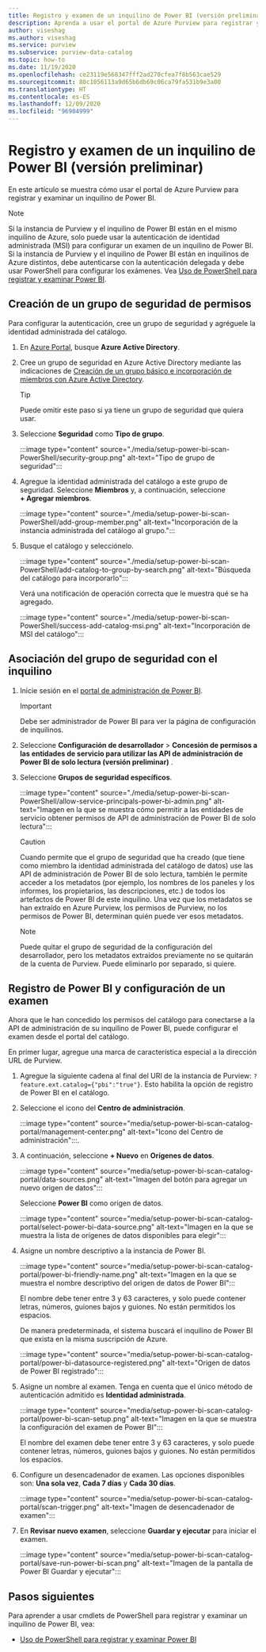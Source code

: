 ```yaml
---
title: Registro y examen de un inquilino de Power BI (versión preliminar)
description: Aprenda a usar el portal de Azure Purview para registrar y examinar un inquilino de Power BI.
author: viseshag
ms.author: viseshag
ms.service: purview
ms.subservice: purview-data-catalog
ms.topic: how-to
ms.date: 11/19/2020
ms.openlocfilehash: ce23119e568347fff2ad270cfea7f8b563cae529
ms.sourcegitcommit: 80c1056113a9d65b6db69c06ca79fa531b9e3a00
ms.translationtype: HT
ms.contentlocale: es-ES
ms.lasthandoff: 12/09/2020
ms.locfileid: "96904999"
---
```

# <a name="register-and-scan-a-power-bi-tenant-preview"></a>Registro y examen de un inquilino de Power BI (versión preliminar)

En este artículo se muestra cómo usar el portal de Azure Purview para registrar y examinar un inquilino de Power BI.

> [!Note]
> Si la instancia de Purview y el inquilino de Power BI están en el mismo inquilino de Azure, solo puede usar la autenticación de identidad administrada (MSI) para configurar un examen de un inquilino de Power BI. Si la instancia de Purview y el inquilino de Power BI están en inquilinos de Azure distintos, debe autenticarse con la autenticación delegada y debe usar PowerShell para configurar los exámenes. Vea [Uso de PowerShell para registrar y examinar Power BI](powershell-register-scan-power-bi.md).

## <a name="create-a-security-group-for-permissions"></a>Creación de un grupo de seguridad de permisos

Para configurar la autenticación, cree un grupo de seguridad y agréguele la identidad administrada del catálogo.

1. En [Azure Portal](https://portal.azure.com), busque **Azure Active Directory**.
1. Cree un grupo de seguridad en Azure Active Directory mediante las indicaciones de [Creación de un grupo básico e incorporación de miembros con Azure Active Directory](https://docs.microsoft.com/azure/active-directory/fundamentals/active-directory-groups-create-azure-portal).

    > [!Tip]
    > Puede omitir este paso si ya tiene un grupo de seguridad que quiera usar.

1. Seleccione **Seguridad** como **Tipo de grupo**.

    :::image type="content" source="./media/setup-power-bi-scan-PowerShell/security-group.png" alt-text="Tipo de grupo de seguridad":::

1. Agregue la identidad administrada del catálogo a este grupo de seguridad. Seleccione **Miembros** y, a continuación, seleccione **+ Agregar miembros**.

    :::image type="content" source="./media/setup-power-bi-scan-PowerShell/add-group-member.png" alt-text="Incorporación de la instancia administrada del catálogo al grupo.":::

1. Busque el catálogo y selecciónelo.

    :::image type="content" source="./media/setup-power-bi-scan-PowerShell/add-catalog-to-group-by-search.png" alt-text="Búsqueda del catálogo para incorporarlo":::

    Verá una notificación de operación correcta que le muestra qué se ha agregado.

    :::image type="content" source="./media/setup-power-bi-scan-PowerShell/success-add-catalog-msi.png" alt-text="Incorporación de MSI del catálogo":::

## <a name="associate-the-security-group-with-the-tenant"></a>Asociación del grupo de seguridad con el inquilino

1. Inicie sesión en el [portal de administración de Power BI](https://app.powerbi.com/admin-portal/tenantSettings).

    > [!Important]
    > Debe ser administrador de Power BI para ver la página de configuración de inquilinos.

1. Seleccione **Configuración de desarrollador** > **Concesión de permisos a las entidades de servicio para utilizar las API de administración de Power BI de solo lectura (versión preliminar)** .
1. Seleccione **Grupos de seguridad específicos**.

    :::image type="content" source="./media/setup-power-bi-scan-PowerShell/allow-service-principals-power-bi-admin.png" alt-text="Imagen en la que se muestra cómo permitir a las entidades de servicio obtener permisos de API de administración de Power BI de solo lectura":::

    > [!Caution]
    > Cuando permite que el grupo de seguridad que ha creado (que tiene como miembro la identidad administrada del catálogo de datos) use las API de administración de Power BI de solo lectura, también le permite acceder a los metadatos (por ejemplo, los nombres de los paneles y los informes, los propietarios, las descripciones, etc.) de todos los artefactos de Power BI de este inquilino. Una vez que los metadatos se han extraído en Azure Purview, los permisos de Purview, no los permisos de Power BI, determinan quién puede ver esos metadatos.

    > [!Note]
    > Puede quitar el grupo de seguridad de la configuración del desarrollador, pero los metadatos extraídos previamente no se quitarán de la cuenta de Purview. Puede eliminarlo por separado, si quiere.

## <a name="register-your-power-bi-and-set-up-a-scan"></a>Registro de Power BI y configuración de un examen

Ahora que le han concedido los permisos del catálogo para conectarse a la API de administración de su inquilino de Power BI, puede configurar el examen desde el portal del catálogo.

En primer lugar, agregue una marca de característica especial a la dirección URL de Purview. 

1. Agregue la siguiente cadena al final del URI de la instancia de Purview: `?feature.ext.catalog={"pbi":"true"}`. Esto habilita la opción de registro de Power BI en el catálogo.

1. Seleccione el icono del **Centro de administración**.

    :::image type="content" source="media/setup-power-bi-scan-catalog-portal/management-center.png" alt-text="Icono del Centro de administración":::.

1. A continuación, seleccione **+ Nuevo** en **Orígenes de datos**.

    :::image type="content" source="media/setup-power-bi-scan-catalog-portal/data-sources.png" alt-text="Imagen del botón para agregar un nuevo origen de datos":::

    Seleccione **Power BI** como origen de datos.

    :::image type="content" source="media/setup-power-bi-scan-catalog-portal/select-power-bi-data-source.png" alt-text="Imagen en la que se muestra la lista de orígenes de datos disponibles para elegir":::

1. Asigne un nombre descriptivo a la instancia de Power BI.

    :::image type="content" source="media/setup-power-bi-scan-catalog-portal/power-bi-friendly-name.png" alt-text="Imagen en la que se muestra el nombre descriptivo del origen de datos de Power BI":::

    El nombre debe tener entre 3 y 63 caracteres, y solo puede contener letras, números, guiones bajos y guiones.  No están permitidos los espacios.

    De manera predeterminada, el sistema buscará el inquilino de Power BI que exista en la misma suscripción de Azure.

    :::image type="content" source="media/setup-power-bi-scan-catalog-portal/power-bi-datasource-registered.png" alt-text="Origen de datos de Power BI registrado":::

1. Asigne un nombre al examen. Tenga en cuenta que el único método de autenticación admitido es **Identidad administrada**.

    :::image type="content" source="media/setup-power-bi-scan-catalog-portal/power-bi-scan-setup.png" alt-text="Imagen en la que se muestra la configuración del examen de Power BI":::

    El nombre del examen debe tener entre 3 y 63 caracteres, y solo puede contener letras, números, guiones bajos y guiones.  No están permitidos los espacios.

1. Configure un desencadenador de examen. Las opciones disponibles son: **Una sola vez**, **Cada 7 días** y **Cada 30 días**.

    :::image type="content" source="media/setup-power-bi-scan-catalog-portal/scan-trigger.png" alt-text="Imagen de desencadenador de examen":::

1. En **Revisar nuevo examen**, seleccione **Guardar y ejecutar** para iniciar el examen.

    :::image type="content" source="media/setup-power-bi-scan-catalog-portal/save-run-power-bi-scan.png" alt-text="Imagen de la pantalla de Power BI Guardar y ejecutar":::

## <a name="next-steps"></a>Pasos siguientes

Para aprender a usar cmdlets de PowerShell para registrar y examinar un inquilino de Power BI, vea:
  
- [Uso de PowerShell para registrar y examinar Power BI](powershell-register-scan-power-bi.md)
